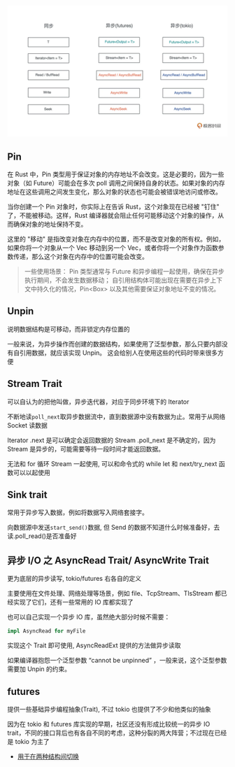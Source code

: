 ![Trait](./IO&异步IO.webp)

## Pin

在 Rust 中，Pin 类型用于保证对象的内存地址不会改变。这是必要的，因为一些对象（如 Future）可能会在多次 poll 调用之间保持自身的状态。如果对象的内存地址在这些调用之间发生变化，那么对象的状态也可能会被错误地访问或修改。

当你创建一个 Pin 对象时，你实际上在告诉 Rust，这个对象现在已经被 "钉住" 了，不能被移动。这样，Rust 编译器就会阻止任何可能移动这个对象的操作，从而确保对象的地址保持不变。

这里的 "移动" 是指改变对象在内存中的位置，而不是改变对象的所有权。例如，如果你将一个对象从一个 Vec 移动到另一个 Vec，或者你将一个对象作为函数参数传递，那么这个对象在内存中的位置可能会改变。

> 一些使用场景：
> Pin 类型通常与 Future 和异步编程一起使用，确保在异步执行期间，不会发生数据移动；
> 自引用结构体可能出现在需要在异步上下文中持久化的情况，Pin<Box<Self>>
> 以及其他需要保证对象地址不变的情况。

## Unpin

说明数据结构是可移动，而非锁定内存位置的

一般来说，为异步操作而创建的数据结构，如果使用了泛型参数，那么只要内部没有自引用数据，就应该实现 Unpin。
这会给别人在使用这些的代码时带来很多方便

## Stream Trait

可以自认为的把他叫做，异步迭代器，对应于同步环境下的 Iterator

不断地读`poll_next`取异步数据流中，直到数据源中没有数据为止。常用于从网络 Socket 读数据

Iterator .next 是可以确定会返回数据的
Stream .poll_next 是不确定的，因为 Stream 是异步的，可能需要等待一段时间才能返回数据。

无法和 for 循环 Stream 一起使用, 可以和命令式的 while let 和 next/try_next 函数可以以起使用

## Sink trait

常用于异步写入数据，例如将数据写入网络套接字。

向数据源中发送`start_send()`数据, 但 Send 的数据不知道什么时候准备好，去读.poll_read()是否准备好

## 异步 I/O 之 AsyncRead Trait/ AsyncWrite Trait

更为底层的异步读写, tokio/futures 右各自的定义

主要使用在文件处理、网络处理等场景，例如 file、TcpStream、TlsStream 都已经实现了它们，还有一些常用的 IO 库都实现了

也可以自己实现一个异步 IO 库，虽然绝大部分时候不需要：

```rs
impl AsyncRead for myFile
```

实现这个 Trait 即可使用, AsyncReadExt 提供的方法做异步读取

如果编译器抱怨一个泛型参数 “cannot be unpinned” ，一般来说，这个泛型参数需要加 Unpin 的约束。

## futures

提供一些基础异步编程抽象(Trait), 不过 tokio 也提供了不少和他类似的抽象

因为在 tokio 和 futures 库实现的早期，社区还没有形成比较统一的异步 IO trait，不同的接口背后也有各自不同的考虑，这种分裂的两大阵营；不过现在已经是 tokio 为主了

- [用于在两种结构间切换](https://docs.rs/tokio-util/0.6.9/tokio_util/compat/index.html)

